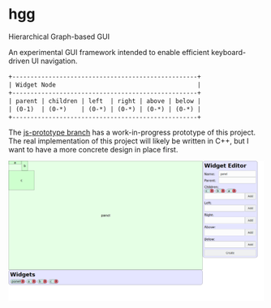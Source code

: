 # hgg
Hierarchical Graph-based GUI

An experimental GUI framework intended to enable efficient keyboard-driven UI navigation.

```
+---------------------------------------------------+
| Widget Node                                       |
+---------------------------------------------------+
| parent | children | left  | right | above | below |
| (0-1)  | (0-*)    | (0-*) | (0-*) | (0-*) | (0-*) |
+---------------------------------------------------+
```

The [js-prototype branch](https://github.com/joshua-sterner/hgg/tree/js-prototype) has a
work-in-progress prototype of this project. The real implementation of this project will
likely be written in C++, but I want to have a more concrete design in place first.

![screenshot of javascript prototype](https://raw.githubusercontent.com/joshua-sterner/hgg/js-prototype/js-prototype-screenshot.png)

